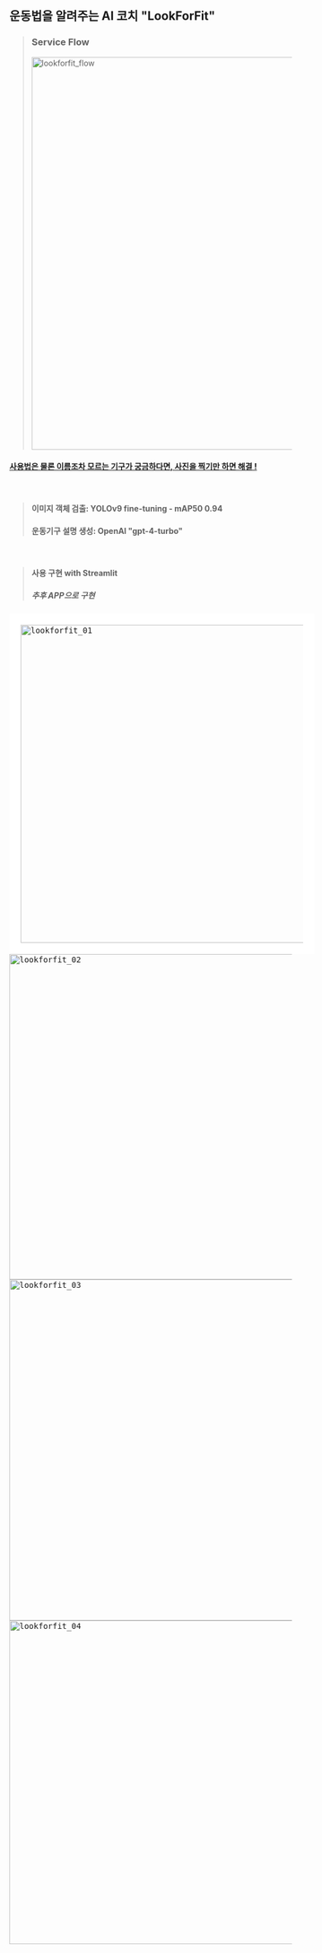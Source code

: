 ## 운동법을 알려주는 AI 코치 "LookForFit"
> ### Service Flow
>  <img width="700" alt="lookforfit_flow" src="https://github.com/blakej2432/LookForFit/assets/104886103/3ab741dc-93a7-43ca-87aa-8993cabdbd59">
> 

#### <U> 사용법은 물론 이름조차 모르는 기구가 궁금하다면, 사진을 찍기만 하면 해결 ! </U>
<br>

>
> #### 이미지 객체 검출: YOLOv9 fine-tuning - mAP50 0.94
> #### 운동기구 설명 생성: OpenAI "gpt-4-turbo"
<br>

> #### 사용 구현 with Streamlit
> ##### 추후 APP으로 구현
<kbd>
<img width="567" alt="lookforfit_01" style="border: 20px solid white" src="https://github.com/blakej2432/LookForFit/assets/104886103/f3a7cb00-158f-44d1-b607-5d8a3d97520b ">
</kbd>
<kbd>
<img width="580" alt="lookforfit_02" src="https://github.com/blakej2432/LookForFit/assets/104886103/67e01390-9cd9-44cf-8f2d-395964ca0405">
</kbd>
<kbd>
<img width="608" alt="lookforfit_03" src="https://github.com/blakej2432/LookForFit/assets/104886103/1f8f6590-3b6e-4a58-be56-2a83312b702e">
</kbd>
<kbd>
<img width="577" alt="lookforfit_04" src="https://github.com/blakej2432/LookForFit/assets/104886103/363b494d-9f96-4ad8-9ef6-b65dc0126874">
</kbd>
